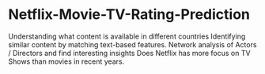 # Netflix-Movie-TV-Rating-Prediction
Understanding what content is available in different countries 
Identifying similar content by matching text-based features.
Network analysis of Actors / Directors and find interesting insights 
Does Netflix has more focus on TV Shows than movies in recent years.
